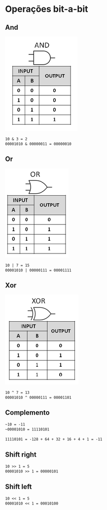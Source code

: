 # Operações bit-a-bit

## And

![and image](./and.png)
```
10 & 3 = 2
00001010 & 00000011 = 00000010
```

## Or

![or image](./or.png)
```
10 | 7 = 15
00001010 | 00000111 = 00001111
```


## Xor

![xor image](./xor.png)
```
10 ^ 7 = 13
00001010 ^ 00000111 = 00001101
```

## Complemento

```
~10 = -11
~00001010 = 11110101

11110101 = -128 + 64 + 32 + 16 + 4 + 1 = -11
```

## Shift right

```
10 >> 1 = 5
00001010 >> 1 = 00000101
```

## Shift left

```
10 << 1 = 5
00001010 << 1 = 00010100
```
